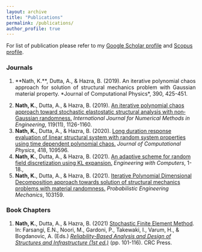```yaml
---
layout: archive
title: "Publications"
permalink: /publications/
author_profile: true
---
```


For list of publication please refer to my [Google Scholar profile](https://scholar.google.co.in/citations?user=U9Vf1IwAAAAJ&hl=en) and [Scopus profile](https://www.scopus.com/authid/detail.uri?authorId=57072835400).

### Journals
1. <p style='text-align: justify;'> **Nath, K.**, Dutta, A., & Hazra, B. (2019).<h reaf="https://doi.org/10.1016/j.jcp.2019.04.014"> An iterative polynomial chaos approach for solution of structural mechanics problem with Gaussian material property.</a> *Journal of Computational Physics*, 390, 425-451. </p>
2. **Nath, K.**, Dutta, A., & Hazra, B. (2019). [An iterative polynomial chaos approach toward stochastic elastostatic structural analysis with non‐Gaussian randomness.](https://doi.org/10.1002/nme.6086) *International Journal for Numerical Methods in Engineering*, 119(11), 1126-1160.
3. **Nath, K.**, Dutta, A., & Hazra, B. (2020). [Long duration response evaluation of linear structural system with random system properties using time dependent polynomial chaos.](https://doi.org/10.1016/j.jcp.2020.109596) *Journal of Computational Physics*, 418, 109596.
4. **Nath, K.**, Dutta, A., & Hazra, B. (2021). [An adaptive scheme for random field discretization using KL expansion.](https://doi.org/10.1007/s00366-021-01326-6) *Engineering with Computers*, 1-18., 
5. **Nath, K.**, Dutta, A., & Hazra, B. (2021). [Iterative Polynomial Dimensional Decomposition approach towards solution of structural mechanics problems with material randomness.](https://doi.org/10.1016/j.probengmech.2021.103159) *Probabilistic Engineering Mechanics*, 103159.

### Book Chapters
1. **Nath, K.**, Dutta, A., & Hazra, B. (2021) [Stochastic Finite Element Method](https://www.taylorfrancis.com/chapters/edit/10.1201/9781003194613-8/stochastic-finite-element-method-kamaljyoti-nath-anjan-dutta-budhaditya-hazra?context=ubx&refId=07d53908-1c18-4fad-9beb-be78b05e9096). In: Farsangi, E.N., Noori, M., Gardoni, P., Takewaki, I., Varum, H., & Bogdanovic, A. (Eds.)  *[Reliability-Based Analysis and Design of Structures and Infrastructure (1st ed.)](https://doi.org/10.1201/9781003194613)* (pp. 101-116). CRC Press.
